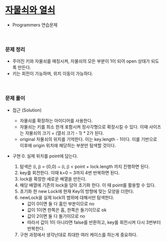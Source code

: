 # [자물쇠와 열쇠](https://programmers.co.kr/learn/courses/30/lessons/60059)
- Programmers 연습문제  
  <br><br>

### 문제 정리
- 주어진 키와 자물쇠를 매칭시켜, 자물쇠의 모든 부분이 1이 되어 open 상태가 되도록 만든다.
- 키는 회전이 가능하며, 위치 이동이 가능하다.  
  <br><br>

### 문제 풀이
- 접근 (Solution)
   - 자물쇠를 확장하는 아이디어를 사용한다.
   - 자물쇠는 키를 최소 한개 포함시켜 정사각형으로 확장시킬 수 있다. 이때 사이즈는 자물쇠의 크기 + (열쇠 크기 - 1) * 2가 된다.
   - original 자물쇠의 위치를 기억한다. 이는 key.length - 1이다. 이를 기반으로 이후에 origin 위치에 해당하는 부분만 탐색할 것이다.
   
- 구현
   0. 실제 위치를 point에 담는다.
   1. 탐색은 (i, j) = {0,0}  ~  (i, j) < point + lock.length 까지 진행하면 된다.
   2. key를 회전한다. 이때 k=0 ~ 3까지 4번 반복하면 된다.
   3. lock을 확장한 새로운 배열을 만든다.
   4. 해당 배열에 기존의 lock을 담아 초기화 한다. 이 때 point를 활용할 수 있다.
   5. 초기화 한 new Lock에 현재 Key의 방향에 맞는 모양을 더한다.
   6. newLock을 실제 lock의 범위에 대해서만 탐색한다.
       - 값이 0이면 둘 다 홈인 부분이므로 no 
       - 값이 1이면 한쪽은 홈, 한쪽은 돌기이므로 ok
       - 값이 2이면 둘 다 돌기이므로 no
       - 따라서 값이 1이 아니라면 false를 반환하고, key를 회전시켜 다시 3번부터 반복한다.
   7. 구현 과정에서 생각난대로 최대한 여러 케이스를 하는게 중요하다. 
  